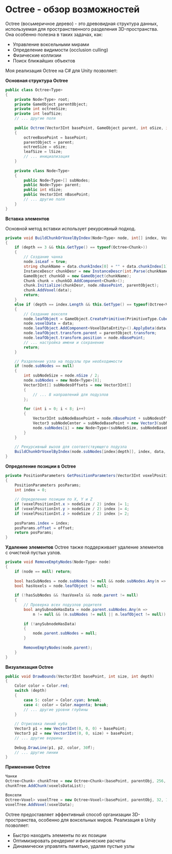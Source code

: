 # Octree - обзор возможностей
Octree (восьмеричное дерево) - это древовидная структура данных, используемая для пространственного разделения 3D-пространства. Она особенно полезна в таких задачах, как:
  * Управление воксельными мирами
  * Определение видимости (occlusion culling)
  * Физические коллизии
  * Поиск ближайших объектов

Моя реализация Octree на C# для Unity позволяет:

**Основная структура Octree**
```csharp
public class Octree<Type>
{
    private Node<Type> root;
    private GameObject parentObject;
    private int octreeSize;
    private int leafSize;
    // ... другие поля
    
    public Octree(Vector3Int basePoint, GameObject parent, int oSize, int lSize)
    {
        octreeBasePoint = basePoint;
        parentObject = parent;
        octreeSize = oSize;
        leafSize = lSize;
        // ... инициализация
    }
    
    private class Node<Type>
    {
        public Node<Type>[] subNodes;
        public Node<Type> parent;
        public int nSize;
        public Vector3Int nBasePoint;
        // ... другие поля
    }
}
```
**Вставка элементов**

Основной метод вставки использует рекурсивный подход.
```csharp
private void BuildChunkOrVoxelByIndex(Node<Type> node, int[] index, VoxelData data, int depth)
{
    if (depth == 3 && this.GetType() == typeof(Octree<Chunk>))
    {
        // Создание чанка
        node.isLeaf = true;
        string chunkName = data.chunkIndex[0] + "" + data.chunkIndex[1] + "" + data.chunkIndex[2];
        InstanceDescr chunkDesr = new InstanceDescr(int.Parse(chunkName), chunkName);
        GameObject chunkGO = new GameObject(chunkName);
        Chunk chunk = chunkGO.AddComponent<Chunk>();
        chunk.Initialize(chunkDesr, node.nBasePoint, parentObject);
        chunk.AddVoxel(data);
        return;
    }
    else if (depth == index.Length && this.GetType() == typeof(Octree<Voxel>))
    {
        // Создание вокселя
        node.leafObject = GameObject.CreatePrimitive(PrimitiveType.Cube);
        node.voxelData = data;
        node.leafObject.AddComponent<VoxelDataEntity>().ApplyData(data);
        node.leafObject.transform.parent = parentObject.transform;
        node.leafObject.transform.position = node.nBasePoint;
        // ... настройка имени и сохранение
        return;
    }

    // Разделение узла на подузлы при необходимости
    if (node.subNodes == null)
    {
        int subNodeSize = node.nSize / 2;
        node.subNodes = new Node<Type>[8];
        Vector3Int[] subNodesOffsets = new Vector3Int[]
        {
            // ... 8 направлений для подузлов
        };
        
        for (int i = 0; i < 8; i++)
        {
            Vector3Int subNodeBasePoint = node.nBasePoint + subNodesOffsets[i];
            Vector3 subNodeCenter = subNodeBasePoint + new Vector3(subNodeSize, subNodeSize, subNodeSize) * 0.5f;
            node.subNodes[i] = new Node<Type>(subNodeSize, subNodeBasePoint, subNodeCenter) { parent = node };
        }
    }
    
    // Рекурсивный вызов для соответствующего подузла
    BuildChunkOrVoxelByIndex(node.subNodes[index[depth]], index, data, depth + 1);
}
```
**Определение позиции в Octree**
```csharp
private PositionParameters GetPositionParameters(Vector3Int voxelPositionInt, int nodeSize, Vector3 offset)
{
    PositionParameters posParams;
    int index = 0;
    
    // Определение позиции по X, Y и Z
    if (voxelPositionInt.x > nodeSize / 2) index |= 1;
    if (voxelPositionInt.y > nodeSize / 2) index |= 4;
    if (voxelPositionInt.z > nodeSize / 2) index |= 2;
    
    posParams.index = index;
    posParams.offset = offset;
    return posParams;
}
```
**Удаление элементов**
Octree также поддерживает удаление элементов с очисткой пустых узлов.
```csharp
private void RemoveEmptyNodes(Node<Type> node)
{
    if (node == null) return;
    
    bool hasSubNodes = node.subNodes != null && node.subNodes.Any(n => n != null);
    bool hasVoxels = node.leafObject != null;
    
    if (!hasSubNodes && !hasVoxels && node.parent != null)
    {
        // Проверка всех подузлов родителя
        bool anySubnodeHasData = node.parent.subNodes.Any(n => 
            n != null && (n.subNodes != null || n.leafObject != null));
        
        if (!anySubnodeHasData)
        {
            node.parent.subNodes = null;
        }
        
        RemoveEmptyNodes(node.parent);
    }
}
```
**Визуализация Octree**
```csharp
public void DrawBounds(Vector3Int basePoint, int size, int depth)
{
    Color color = Color.red;
    switch (depth)
    {
        case 5: color = Color.cyan; break;
        case 4: color = Color.magenta; break;
        // ... другие уровни глубины
    }
    
    // Отрисовка линий куба
    Vector3 p1 = new Vector3Int(0, 0, 0) + basePoint;
    Vector3 p2 = new Vector3Int(0, 0, size) + basePoint;
    // ... другие вершины
    
    Debug.DrawLine(p1, p2, color, 30f);
    // ... другие линии
}
```
**Применение Octree**
```csharp
Чанки
Octree<Chunk> chunkTree = new Octree<Chunk>(basePoint, parentObj, 256, 32);
chunkTree.AddChunk(voxelsDataList);

Воксели
Octree<Voxel> voxelTree = new Octree<Voxel>(basePoint, parentObj, 32, 1);
voxelTree.AddVoxel(voxelData);
```
Octree предоставляет эффективный способ организации 3D-пространства, особенно для воксельных миров. Реализация в Unity позволяет:

  * Быстро находить элементы по их позиции
  * Оптимизировать рендеринг и физические расчеты
  * Динамически управлять памятью, удаляя пустые узлы
